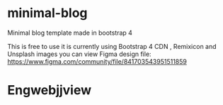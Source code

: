 # minimal-blog
Minimal blog template made in bootstrap 4

This is free to use it is currently using Bootstrap 4 CDN , Remixicon and Unsplash images
you can view Figma design file:
https://www.figma.com/community/file/841703543951511859
# Engwebjjview
